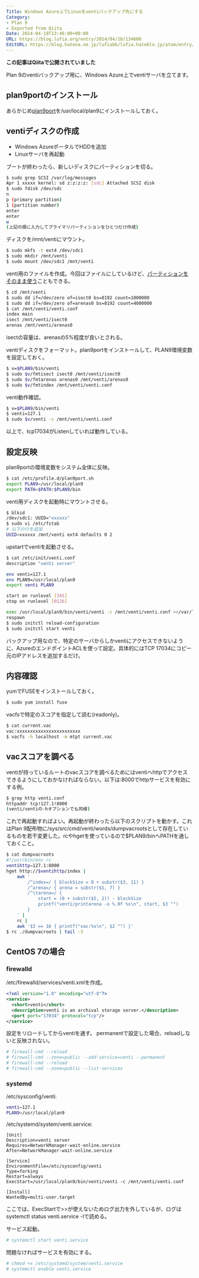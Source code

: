 ```yaml
---
Title: Windows Azure上でLinuxをventiバックアップ先にする
Category:
- Plan 9
- Exported from Qiita
Date: 2014-04-18T13:46:00+09:00
URL: https://blog.lufia.org/entry/2014/04/18/134600
EditURL: https://blog.hatena.ne.jp/lufiabb/lufia.hateblo.jp/atom/entry/26006613541657507
---
```


**この記事はQiitaで公開されていました**

Plan 9のventiバックアップ用に、Windows Azure上でventiサーバを立てます。

## plan9portのインストール

あらかじめ[plan9port](https://9fans.github.io/plan9port/)を/usr/local/plan9にインストールしておく。

## ventiディスクの作成

* Windows AzureポータルでHDDを追加
* Linuxサーバを再起動

ブートが終わったら、新しいディスクにパーティションを切る。

```sh
$ sudo grep SCSI /var/log/messages
Apr 1 xxxxx kernel: sd z:z:z:z: [sdc] Attached SCSI disk
$ sudo fdisk /dev/sdc
n
p (primary partition)
1 (partition number)
enter
enter
w
(上記の順に入力してプライマリパーティションをひとつだけ作成)
```

ディスクを/mnt/ventiにマウント。

```sh
$ sudo mkfs -t ext4 /dev/sdc1
$ sudo mkdir /mnt/venti
$ sudo mount /dev/sdc1 /mnt/venti
```

venti用のファイルを作成。今回はファイルにしているけど、[パーティションをそのまま使う](https://9p.io/wiki/plan9/configuring_file-backed_venti_stores/)こともできる。

```sh
$ cd /mnt/venti
$ sudo dd if=/dev/zero of=isect0 bs=8192 count=1000000
$ sudo dd if=/dev/zero of=arenas0 bs=8192 count=4000000
$ cat /mnt/venti/venti.conf
index main
isect /mnt/venti/isect0
arenas /mnt/venti/arenas0
```

isectの容量は、arenasの5%程度が良いとされる。

ventiディスクをフォーマット。plan9portをインストールして、PLAN9環境変数を設定しておく。

```sh
$ v=$PLAN9/bin/venti
$ sudo $v/fmtisect isect0 /mnt/venti/isect0
$ sudo $v/fmtarenas arenas0 /mnt/venti/arenas0
$ sudo $v/fmtindex /mnt/venti/venti.conf
```

venti動作確認。

```sh
$ v=$PLAN9/bin/venti
$ venti=127.1
$ sudo $v/venti -c /mnt/venti/venti.conf
```

以上で、tcp17034がListenしていれば動作している。

## 設定反映

plan9portの環境変数をシステム全体に反映。

```sh
$ cat /etc/profile.d/plan9port.sh
export PLAN9=/usr/local/plan9
export PATH=$PATH:$PLAN9/bin
```

venti用ディスクを起動時にマウントさせる。

```sh
$ blkid
/dev/sdc1: UUID="xxxxxx"
$ sudo vi /etc/fstab
# 以下の行を追加
UUID=xxxxxx /mnt/venti ext4 defaults 0 2
```

upstartでventiを起動させる。

```sh
$ cat /etc/init/venti.conf
description "venti server"

env venti=127.1
env PLAN9=/usr/local/plan9
export venti PLAN9

start on runlevel [345]
stop on runlevel [0126]

exec /usr/local/plan9/bin/venti/venti -c /mnt/venti/venti.conf >>/var/log/venti.log
respawn
$ sudo initctl reload-configuration
$ sudo initctl start venti
```

バックアップ用なので、特定のサーバからしかventiにアクセスできないように、AzureのエンドポイントACLを使って設定。具体的にはTCP 17034にコピー元のIPアドレスを追加するだけ。

## 内容確認

yumでFUSEをインストールしておく。

```sh
$ sudo yum install fuse
```

vacfsで特定のスコアを指定して読む(readonly)。

```sh
$ cat current.vac
vac:xxxxxxxxxxxxxxxxxxxxxxxx
$ vacfs -h localhost -m mtpt current.vac
```

## vacスコアを調べる

ventiが持っているルートのvacスコアを調べるためにはventiへhttpでアクセスできるようにしておかなければならない。以下は:8000でhttpサービスを有効にする例。

```sh
$ grep http venti.conf
httpaddr tcp!127.1!8000
(venti/ventiの-hオプションでも同様)
```

これで再起動すればよい。再起動が終わったら以下のスクリプトを動かす。これはPlan 9配布物に/sys/src/cmd/venti/words/dumpvacrootsとして存在しているものを若干変更した。rcやhgetを使っているので$PLAN9/binへPATHを通しておくこと。

```sh
$ cat dumpvacroots
#!/usr/bin/env rc
ventihttp=127.1:8000
hget http://$ventihttp/index |
    awk '
        /^index=/ { blockSize = 0 + substr($3, 11) }
        /^arena=/ { arena = substr($1, 7) }
        /^\tarena=/ {
            start = (0 + substr($5, 2)) - blockSize
            printf("venti/printarena -o %.0f %s\n", start, $3 "")
        }
    ' |
    rc |
    awk '$3 == 16 { printf("vac:%s\n", $2 "") }'
$ rc ./dumpvacroots | tail -3
```

## CentOS 7の場合

### firewalld

/etc/firewalld/services/venti.xmlを作成。

```xml
<?xml version="1.0" encoding="utf-8"?>
<service>
  <short>venti</short>
  <description>venti is an archival storage server.</description>
  <port port="17034" protocol="tcp"/>
</service>
```

設定をリロードしてからventiを通す。
permanentで設定した場合、reloadしないと反映されない。

```sh
# firewall-cmd --reload
# firewall-cmd --zone=public --add-service=venti --permanent
# firewall-cmd --reload
# firewall-cmd --zone=public --list-services
```

### systemd

/etc/sysconfig/venti:

```sh
venti=127.1
PLAN9=/usr/local/plan9
```

/etc/systemd/system/venti.service:

```dosini
[Unit]
Description=venti server
Requires=NetworkManager-wait-online.service
After=NetworkManager-wait-online.service

[Service]
EnvironmentFile=/etc/sysconfig/venti
Type=forking
Restart=always
ExecStart=/usr/local/plan9/bin/venti/venti -c /mnt/venti/venti.conf

[Install]
WantedBy=multi-user.target
```

ここでは、ExecStartで>>が使えないためログ出力を外しているが、ログはsystemctl status venti.service -lで読める。

サービス起動。

```sh
# systemctl start venti.service
```

問題なければサービスを有効にする。

```sh
# chmod +x /etc/systemd/system/venti.service
# systemctl enable venti.service
```
